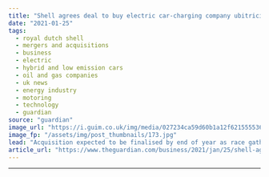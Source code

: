 ```yaml
---
title: "Shell agrees deal to buy electric car-charging company ubitricity"
date: "2021-01-25"
tags: 
  - royal dutch shell
  - mergers and acquisitions
  - business
  - electric
  - hybrid and low emission cars
  - oil and gas companies
  - uk news
  - energy industry
  - motoring
  - technology
  - guardian
source: "guardian"
image_url: "https://i.guim.co.uk/img/media/027234ca59d60b1a12f621555536e543c3b95db6/0_50_3500_2100/master/3500.jpg?width=460&quality=85&auto=format&fit=max&s=59ff5a8602029cb74a63564445a0bf75"
image_fp: "/assets/img/post_thumbnails/173.jpg"
lead: "Acquisition expected to be finalised by end of year as race gathers pace to corner marketShell has agreed to buy one of Europe’s largest on-street electric car-charging companies to accelerate its move into low-carbon transport.The oil company, which..."
article_url: "https://www.theguardian.com/business/2021/jan/25/shell-agrees-deal-to-buy-electric-car-charging-company-ubitricity"
---
```


---
